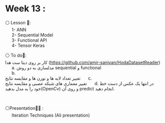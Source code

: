 # Week 13 :

⚪️ Lesson 📖:<br>
&emsp;&ensp;1- ANN <br>
&emsp;&ensp;2- Sequential Model <br>
&emsp;&ensp;3- Functional API <br>
&emsp;&ensp;4- Tensor Keras <br>
 

⚪️ To do📝:<br>
کار بر روی دیتا ست هدا (https://github.com/amir-saniyan/HodaDatasetReader)<br>
&emsp;&ensp;a.	مدلسازی به دو روش sequential و functional <br>
&emsp;&ensp;b.	<br>تغییر تعداد لایه ها و نورن ها و مقایسه نتایج
&emsp;&ensp;c.	<br>تغییر معماری های شبکه عصبی و مقایسه نتایج
&emsp;&ensp;d.	در انتها یک عکس از دست خط خود را به مدل بدهید(OpenCv) و روی آن predict انجام دهید.<br>


<br>

⚪️Presentation🧑‍🏫 : <br>
&emsp;&ensp;Iteration Techniques (Ali presentation)<br>
